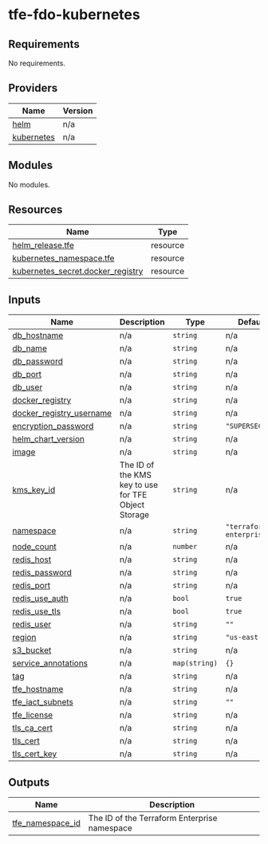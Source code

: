# tfe-fdo-kubernetes

<!-- BEGIN_TF_DOCS -->
## Requirements

No requirements.

## Providers

| Name | Version |
|------|---------|
| <a name="provider_helm"></a> [helm](#provider\_helm) | n/a |
| <a name="provider_kubernetes"></a> [kubernetes](#provider\_kubernetes) | n/a |

## Modules

No modules.

## Resources

| Name | Type |
|------|------|
| [helm_release.tfe](https://registry.terraform.io/providers/hashicorp/helm/latest/docs/resources/release) | resource |
| [kubernetes_namespace.tfe](https://registry.terraform.io/providers/hashicorp/kubernetes/latest/docs/resources/namespace) | resource |
| [kubernetes_secret.docker_registry](https://registry.terraform.io/providers/hashicorp/kubernetes/latest/docs/resources/secret) | resource |

## Inputs

| Name | Description | Type | Default | Required |
|------|-------------|------|---------|:--------:|
| <a name="input_db_hostname"></a> [db\_hostname](#input\_db\_hostname) | n/a | `string` | n/a | yes |
| <a name="input_db_name"></a> [db\_name](#input\_db\_name) | n/a | `string` | n/a | yes |
| <a name="input_db_password"></a> [db\_password](#input\_db\_password) | n/a | `string` | n/a | yes |
| <a name="input_db_port"></a> [db\_port](#input\_db\_port) | n/a | `string` | n/a | yes |
| <a name="input_db_user"></a> [db\_user](#input\_db\_user) | n/a | `string` | n/a | yes |
| <a name="input_docker_registry"></a> [docker\_registry](#input\_docker\_registry) | n/a | `string` | n/a | yes |
| <a name="input_docker_registry_username"></a> [docker\_registry\_username](#input\_docker\_registry\_username) | n/a | `string` | n/a | yes |
| <a name="input_encryption_password"></a> [encryption\_password](#input\_encryption\_password) | n/a | `string` | `"SUPERSECRET"` | no |
| <a name="input_helm_chart_version"></a> [helm\_chart\_version](#input\_helm\_chart\_version) | n/a | `string` | n/a | yes |
| <a name="input_image"></a> [image](#input\_image) | n/a | `string` | n/a | yes |
| <a name="input_kms_key_id"></a> [kms\_key\_id](#input\_kms\_key\_id) | The ID of the KMS key to use for TFE Object Storage | `string` | n/a | yes |
| <a name="input_namespace"></a> [namespace](#input\_namespace) | n/a | `string` | `"terraform-enterprise"` | no |
| <a name="input_node_count"></a> [node\_count](#input\_node\_count) | n/a | `number` | n/a | yes |
| <a name="input_redis_host"></a> [redis\_host](#input\_redis\_host) | n/a | `string` | n/a | yes |
| <a name="input_redis_password"></a> [redis\_password](#input\_redis\_password) | n/a | `string` | n/a | yes |
| <a name="input_redis_port"></a> [redis\_port](#input\_redis\_port) | n/a | `string` | n/a | yes |
| <a name="input_redis_use_auth"></a> [redis\_use\_auth](#input\_redis\_use\_auth) | n/a | `bool` | `true` | no |
| <a name="input_redis_use_tls"></a> [redis\_use\_tls](#input\_redis\_use\_tls) | n/a | `bool` | `true` | no |
| <a name="input_redis_user"></a> [redis\_user](#input\_redis\_user) | n/a | `string` | `""` | no |
| <a name="input_region"></a> [region](#input\_region) | n/a | `string` | `"us-east-1"` | no |
| <a name="input_s3_bucket"></a> [s3\_bucket](#input\_s3\_bucket) | n/a | `string` | n/a | yes |
| <a name="input_service_annotations"></a> [service\_annotations](#input\_service\_annotations) | n/a | `map(string)` | `{}` | no |
| <a name="input_tag"></a> [tag](#input\_tag) | n/a | `string` | n/a | yes |
| <a name="input_tfe_hostname"></a> [tfe\_hostname](#input\_tfe\_hostname) | n/a | `string` | n/a | yes |
| <a name="input_tfe_iact_subnets"></a> [tfe\_iact\_subnets](#input\_tfe\_iact\_subnets) | n/a | `string` | `""` | no |
| <a name="input_tfe_license"></a> [tfe\_license](#input\_tfe\_license) | n/a | `string` | n/a | yes |
| <a name="input_tls_ca_cert"></a> [tls\_ca\_cert](#input\_tls\_ca\_cert) | n/a | `string` | n/a | yes |
| <a name="input_tls_cert"></a> [tls\_cert](#input\_tls\_cert) | n/a | `string` | n/a | yes |
| <a name="input_tls_cert_key"></a> [tls\_cert\_key](#input\_tls\_cert\_key) | n/a | `string` | n/a | yes |

## Outputs

| Name | Description |
|------|-------------|
| <a name="output_tfe_namespace_id"></a> [tfe\_namespace\_id](#output\_tfe\_namespace\_id) | The ID of the Terraform Enterprise namespace |
<!-- END_TF_DOCS -->